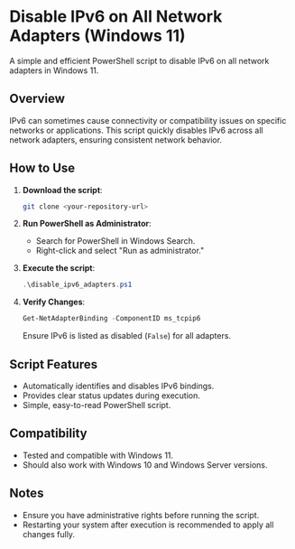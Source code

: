 # Disable IPv6 on All Network Adapters (Windows 11)

A simple and efficient PowerShell script to disable IPv6 on all network adapters in Windows 11.

## Overview

IPv6 can sometimes cause connectivity or compatibility issues on specific networks or applications. This script quickly disables IPv6 across all network adapters, ensuring consistent network behavior.

## How to Use

1. **Download the script**:
   ```bash
   git clone <your-repository-url>
   ```

2. **Run PowerShell as Administrator**:
   - Search for PowerShell in Windows Search.
   - Right-click and select "Run as administrator."

3. **Execute the script**:
   ```powershell
   .\disable_ipv6_adapters.ps1
   ```

4. **Verify Changes**:
   ```powershell
   Get-NetAdapterBinding -ComponentID ms_tcpip6
   ```

   Ensure IPv6 is listed as disabled (`False`) for all adapters.

## Script Features

- Automatically identifies and disables IPv6 bindings.
- Provides clear status updates during execution.
- Simple, easy-to-read PowerShell script.

## Compatibility

- Tested and compatible with Windows 11.
- Should also work with Windows 10 and Windows Server versions.

## Notes

- Ensure you have administrative rights before running the script.
- Restarting your system after execution is recommended to apply all changes fully.

